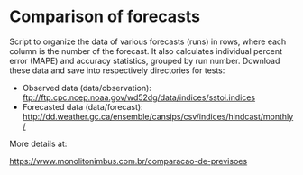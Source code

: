 # Comparison of forecasts

Script to organize the data of various forecasts (runs) in rows, where each column is the number of the forecast. It also calculates individual percent error (MAPE) and accuracy statistics, grouped by run number. Download these data and save into respectively directories for tests:

- Observed data (data/observation): ftp://ftp.cpc.ncep.noaa.gov/wd52dg/data/indices/sstoi.indices
- Forecasted data (data/forecast): http://dd.weather.gc.ca/ensemble/cansips/csv/indices/hindcast/monthly/

More details at:

https://www.monolitonimbus.com.br/comparacao-de-previsoes
